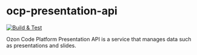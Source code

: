 # ocp-presentation-api
[![Build & Test](https://github.com/ozoncp/ocp-presentation-api/actions/workflows/workflow.yml/badge.svg?branch=main)](https://github.com/ozoncp/ocp-presentation-api/actions/workflows/workflow.yml)

Ozon Code Platform Presentation API is a service that manages data such as presentations and slides.
